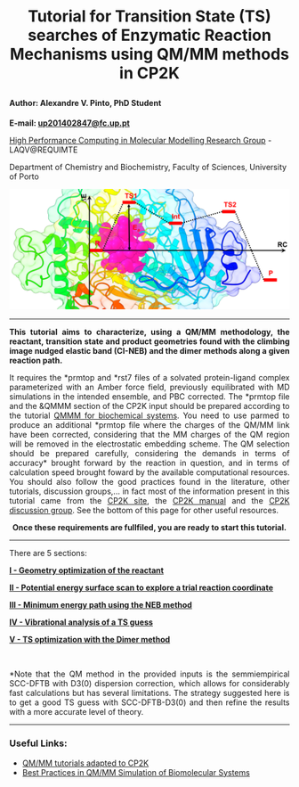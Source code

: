 # <p align="center"> Tutorial for Transition State (TS) searches of Enzymatic Reaction Mechanisms using QM/MM methods in CP2K </p>

#### Author: Alexandre V. Pinto, PhD Student

**E-mail: up201402847@fc.up.pt**

<a href="https://laqv.requimte.pt/research/research-groups/407-high_performance_computing_in_molecular_modelling" target="_blank">High Performance Computing in Molecular Modelling Research Group</a> - LAQV@REQUIMTE

Department of Chemistry and Biochemistry, Faculty of Sciences, University of Porto

<div align="center">
    <img src="cover.png">
</div>

---

**<p align="justify">This tutorial aims to characterize, using a QM/MM methodology, the reactant, transition state and product geometries found with the climbing image nudged elastic band (CI-NEB) and the dimer methods along a given reaction path.</p>**

<p align="justify"> It requires the *prmtop and *rst7 files of a solvated protein-ligand complex parameterized with an Amber force field, previously equilibrated with MD simulations in the intended ensemble, and PBC corrected. The *prmtop file and the &QMMM section of the CP2K input should be prepared according to the tutorial <a href="https://www.cp2k.org/howto:biochem_qmmm" target="_blank">QMMM for biochemical systems</a>. You need to use parmed to produce an additional *prmtop file where the charges of the QM/MM link have been corrected, considering that the MM charges of the QM region will be removed in the electrostatic embedding scheme. The QM selection should be prepared carefully, considering the demands in terms of accuracy* brought forward by the reaction in question, and in terms of calculation speed brought foward by the available computational resources. You should also follow the good practices found in the literature, other tutorials, discussion groups,... in fact most of the information present in this tutorial came from the <a href="https://www.cp2k.org/" target="_blank">CP2K site</a>, the <a href="https://manual.cp2k.org/" target="_blank">CP2K manual</a> and the <a href="https://groups.google.com/g/cp2k" target="_blank">CP2K discussion group</a>. See the bottom of this page for other useful resources. </p>

**<p align="center"> Once these requirements are fullfiled, you are ready to start this tutorial. </p>**

---

There are 5 sections:

[**I - Geometry optimization of the reactant**](enzyme_TS_cp2k_I.md)

[**II - Potential energy surface scan to explore a trial reaction coordinate**](enzyme_TS_cp2k_II.md)

[**III - Minimum energy path using the NEB method**](enzyme_TS_cp2k_III.md)

[**IV - Vibrational analysis of a TS guess**](enzyme_TS_cp2k_IV.md)

[**V - TS optimization with the Dimer method**](enzyme_TS_cp2k_V.md)



<br/>

<p align="justify">*Note that the QM method in the provided inputs is the semmiempirical SCC-DFTB with D3(0) dispersion correction, which allows for considerably fast calculations but has several limitations. The strategy suggested here is to get a good TS guess with SCC-DFTB-D3(0) and then refine the results with a more accurate level of theory.</p>

---


### Useful Links:

- <a href="https://github.com/bioexcel/cp2K_qmmm_tutorials_for_biological_simulations" target="_blank">QM/MM tutorials adapted to CP2K</a>
- <a href="https://docs.bioexcel.eu/qmmm_simulation_bpg/en/main/index.html" target="_blank">Best Practices in QM/MM Simulation of Biomolecular Systems</a>

